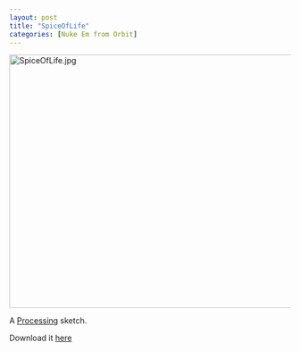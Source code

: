 ```yaml
---
layout: post
title: "SpiceOfLife"
categories: [Nuke Em from Orbit]
---
```

<img alt="SpiceOfLife.jpg" src="http://www.botzilla.com/blog/archives/pix2010/SpiceOfLife.jpg" width="807" height="454" border="0" />

A <a href="http://www.processing.org/">Processing</a> sketch.

Download it <a href="http://www.botzilla.com/blog/archives/pix2010/SpiceOfLife.zip">here</a>



